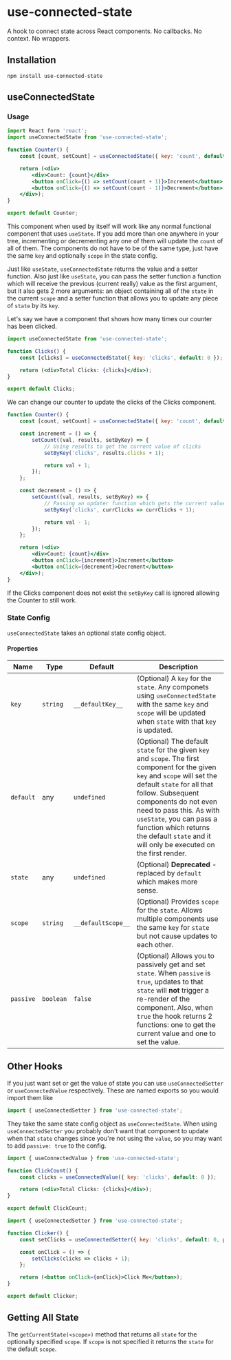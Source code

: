 # use-connected-state
A hook to connect state across React components. No callbacks. No context. No wrappers.

## Installation
`npm install use-connected-state`

## useConnectedState
### Usage

```jsx
import React form 'react';
import useConnectedState from 'use-connected-state';

function Counter() {
    const [count, setCount] = useConnectedState({ key: 'count', default: 0 });

    return (<div>
        <div>Count: {count}</div>
        <button onClick={() => setCount(count + 1)}>Increment</button>
        <button onClick={() => setCount(count - 1)}>Decrement</button>
    </div>);
}

export default Counter;
```
This component when used by itself will work like any normal functional component that uses `useState`. If you add more than one anywhere in your tree, incrementing or decrementing any one of them will update the `count` of all of them. The components do not have to be of the same type, just have the same `key` and optionally `scope` in the state config.

Just like `useState`, `useConnectedState` returns the value and a setter function. Also just like `useState`, you can pass the setter function a function which will receive the previous (current really) value as the first argument, but it also gets 2 more arguments: an object containing all of the `state` in the current `scope` and a setter function that allows you to update any piece of `state` by its `key`.

Let's say we have a component that shows how many times our counter has been clicked.
```jsx
import useConnectedState from 'use-connected-state';

function Clicks() {
    const [clicks] = useConnectedState({ key: 'clicks', default: 0 });

    return (<div>Total Clicks: {clicks}</div>);
}

export default Clicks;
```

We can change our counter to update the clicks of the Clicks component.

```jsx
function Counter() {
    const [count, setCount] = useConnectedState({ key: 'count', default: 0 });

    const increment = () => {
        setCount((val, results, setByKey) => {
            // Using results to get the current value of clicks
            setByKey('clicks', results.clicks + 1);

            return val + 1;
        });
    };

    const decrement = () => {
        setCount((val, results, setByKey) => {
            // Passing an updater function which gets the current value of clicks
            setByKey('clicks', currClicks => currClicks + 1);

            return val - 1;
        });
    };

    return (<div>
        <div>Count: {count}</div>
        <button onClick={increment}>Increment</button>
        <button onClick={decrement}>Decrement</button>
    </div>);
}
```
If the Clicks component does not exist the `setByKey` call is ignored allowing the Counter to still work.

### State Config
`useConnectedState` takes an optional state config object.
#### Properties
| Name | Type | Default | Description |
|------|------|---------|-------------|
| `key` | `string` | `__defaultKey__` | (Optional) A `key` for the `state`. Any componets using `useConnectedState` with the same `key` and `scope` will be updated when `state` with that `key` is updated. |
| `default` | any | `undefined` | (Optional) The default `state` for the given `key` and `scope`. The first component for the given `key` and `scope` will set the default `state` for all that follow. Subsequent components do not even need to pass this. As with `useState`, you can pass a function which returns the default `state` and it will only be executed on the first render. |
| `state` | any | `undefined` | (Optional) **Deprecated** - replaced by `default` which makes more sense. |
| `scope` | `string` | `__defaultScope__` | (Optional) Provides `scope` for the `state`. Allows multiple components use the same `key` for `state` but not cause updates to each other. |
| `passive` | `boolean` | `false` | (Optional) Allows you to passively get and set `state`. When `passive` is `true`, updates to that `state` will **not** trigger a re-render of the component. Also, when `true` the hook returns 2 functions: one to get the current value and one to set the value. |

## Other Hooks
If you just want set or get the value of state you can use `useConnectedSetter` or `useConnectedValue` respectively. These are named exports so you would import them like
```jsx
import { useConnectedSetter } from 'use-connected-state';
```
They take the same state config object as `useConnectedState`. When using `useConnectedSetter` you probably don't want that component to update when that `state` changes since you're not using the `value`, so you may want to add `passive: true` to the config.

```jsx
import { useConnectedValue } from 'use-connected-state';

function ClickCount() {
    const clicks = useConnectedValue({ key: 'clicks', default: 0 });

    return (<div>Total Clicks: {clicks}</div>);
}

export default ClickCount;
```
```jsx
import { useConnectedSetter } from 'use-connected-state';

function Clicker() {
    const setClicks = useConnectedSetter({ key: 'clicks', default: 0, passive: true });

    const onClick = () => {
        setClicks(clicks => clicks + 1);
    };

    return (<button onClick={onClick}>Click Me</button>);
}

export default Clicker;
```
## Getting All State
The `getCurrentState(<scope>)` method that returns all `state` for the optionally specified `scope`. If `scope` is not specified it returns the `state` for the default `scope`.
